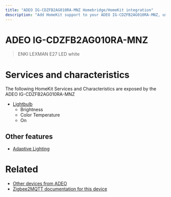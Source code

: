 ```yaml
---
title: "ADEO IG-CDZFB2AG010RA-MNZ Homebridge/HomeKit integration"
description: "Add HomeKit support to your ADEO IG-CDZFB2AG010RA-MNZ, using Homebridge, Zigbee2MQTT and homebridge-z2m."
---
```

<!---
This file has been GENERATED using src/docgen/docgen.ts
DO NOT EDIT THIS FILE MANUALLY!
-->
# ADEO IG-CDZFB2AG010RA-MNZ
> ENKI LEXMAN E27 LED white


# Services and characteristics
The following HomeKit Services and Characteristics are exposed by
the ADEO IG-CDZFB2AG010RA-MNZ

* [Lightbulb](../../light.md)
  * Brightness
  * Color Temperature
  * On


## Other features
* [Adaptive Lighting](../../light.md)


# Related
* [Other devices from ADEO](../index.md#adeo)
* [Zigbee2MQTT documentation for this device](https://www.zigbee2mqtt.io/devices/IG-CDZFB2AG010RA-MNZ.html)
